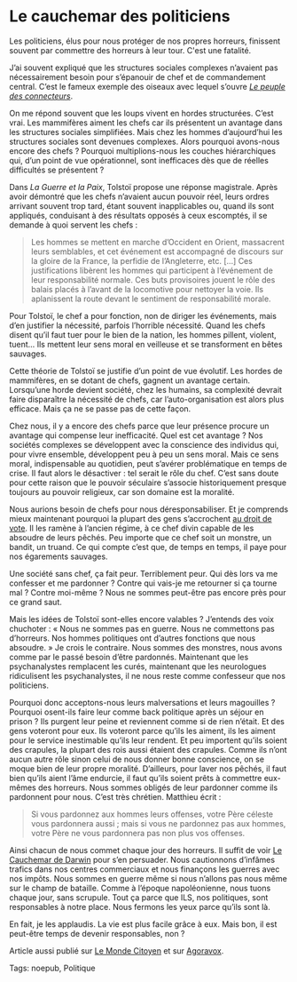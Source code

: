 # Le cauchemar des politiciens

Les politiciens, élus pour nous protéger de nos propres horreurs, finissent souvent par commettre des horreurs à leur tour. C'est une fatalité.<span id="more-209"></span>

J’ai souvent expliqué que les structures sociales complexes n’avaient pas nécessairement besoin pour s’épanouir de chef et de commandement central. C’est le fameux exemple des oiseaux avec lequel s’ouvre *[Le peuple des connecteurs](http://www.tcrouzet.com/connecteurs/)*.

On me répond souvent que les loups vivent en hordes structurées. C’est vrai. Les mammifères aiment les chefs car ils présentent un avantage dans les structures sociales simplifiées. Mais chez les hommes d’aujourd’hui les structures sociales sont devenues complexes. Alors pourquoi avons-nous encore des chefs ? Pourquoi multiplions-nous les couches hiérarchiques qui, d’un point de vue opérationnel, sont inefficaces dès que de réelles difficultés se présentent ?

Dans *La Guerre et la Paix*, Tolstoï propose une réponse magistrale. Après avoir démontré que les chefs n’avaient aucun pouvoir réel, leurs ordres arrivant souvent trop tard, étant souvent inapplicables ou, quand ils sont appliqués, conduisant à des résultats opposés à ceux escomptés, il se demande à quoi servent les chefs :

> Les hommes se mettent en marche d’Occident en Orient, massacrent leurs semblables, et cet événement est accompagné de discours sur la gloire de la France, la perfidie de l’Angleterre, etc. \[…\] Ces justifications libèrent les hommes qui participent à l’événement de leur responsabilité normale. Ces buts provisoires jouent le rôle des balais placés à l’avant de la locomotive pour nettoyer la voie. Ils aplanissent la route devant le sentiment de responsabilité morale.

Pour Tolstoï, le chef a pour fonction, non de diriger les événements, mais d’en justifier la nécessité, parfois l’horrible nécessité. Quand les chefs disent qu’il faut tuer pour le bien de la nation, les hommes pillent, violent, tuent… Ils mettent leur sens moral en veilleuse et se transforment en bêtes sauvages.

Cette théorie de Tolstoï se justifie d’un point de vue évolutif. Les hordes de mammifères, en se dotant de chefs, gagnent un avantage certain. Lorsqu’une horde devient société, chez les humains, sa complexité devrait faire disparaître la nécessité de chefs, car l’auto-organisation est alors plus efficace. Mais ça ne se passe pas de cette façon.

Chez nous, il y a encore des chefs parce que leur présence procure un avantage qui compense leur inefficacité. Quel est cet avantage ? Nos sociétés complexes se développent avec la conscience des individus qui, pour vivre ensemble, développent peu à peu un sens moral. Mais ce sens moral, indispensable au quotidien, peut s’avérer problématique en temps de crise. Il faut alors le désactiver : tel serait le rôle du chef. C’est sans doute pour cette raison que le pouvoir séculaire s’associe historiquement presque toujours au pouvoir religieux, car son domaine est la moralité.

Nous aurions besoin de chefs pour nous déresponsabiliser. Et je comprends mieux maintenant pourquoi la plupart des gens s’accrochent [au droit de vote](http://blog.tcrouzet.com/2006/09/01/droit-vote-question/). Il les ramène à l’ancien régime, à ce chef divin capable de les absoudre de leurs pêchés. Peu importe que ce chef soit un monstre, un bandit, un truand. Ce qui compte c’est que, de temps en temps, il paye pour nos égarements sauvages.

Une société sans chef, ça fait peur. Terriblement peur. Qui dès lors va me confesser et me pardonner ? Contre qui vais-je me retourner si ça tourne mal ? Contre moi-même ? Nous ne sommes peut-être pas encore près pour ce grand saut.

Mais les idées de Tolstoï sont-elles encore valables ? J’entends des voix chuchoter : « Nous ne sommes pas en guerre. Nous ne commettons pas d’horreurs. Nos hommes politiques ont d’autres fonctions que nous absoudre. » Je crois le contraire. Nous sommes des monstres, nous avons comme par le passé besoin d’être pardonnés. Maintenant que les psychanalystes remplacent les curés, maintenant que les neurologues ridiculisent les psychanalystes, il ne nous reste comme confesseur que nos politiciens.

Pourquoi donc acceptons-nous leurs malversations et leurs magouilles ? Pourquoi osent-ils faire leur comme back politique après un séjour en prison ? Ils purgent leur peine et reviennent comme si de rien n’était. Et des gens voteront pour eux. Ils voteront parce qu’ils les aiment, ils les aiment pour le service inestimable qu’ils leur rendent. Et peu importent qu’ils soient des crapules, la plupart des rois aussi étaient des crapules. Comme ils n’ont aucun autre rôle sinon celui de nous donner bonne conscience, on se moque bien de leur propre moralité. D’ailleurs, pour laver nos pêchés, il faut bien qu’ils aient l’âme endurcie, il faut qu’ils soient prêts à commettre eux-mêmes des horreurs. Nous sommes obligés de leur pardonner comme ils pardonnent pour nous. C’est très chrétien. Matthieu écrit :

> Si vous pardonnez aux hommes leurs offenses, votre Père céleste vous pardonnera aussi ; mais si vous ne pardonnez pas aux hommes, votre Père ne vous pardonnera pas non plus vos offenses.

Ainsi chacun de nous commet chaque jour des horreurs. Il suffit de voir [Le Cauchemar de Darwin](http://www.darwinsnightmare.com/) pour s’en persuader. Nous cautionnons d’infâmes trafics dans nos centres commerciaux et nous finançons les guerres avec nos impôts. Nous sommes en guerre même si nous n’allons pas nous même sur le champ de bataille. Comme à l’époque napoléonienne, nous tuons chaque jour, sans scrupule. Tout ça parce que ILS, nos politiques, sont responsables à notre place. Nous fermons les yeux parce qu’ils sont là.

En fait, je les applaudis. La vie est plus facile grâce à eux. Mais bon, il est peut-être temps de devenir responsables, non ?

Article aussi publié sur [Le Monde Citoyen](http://lemondecitoyen.com/2006/09/05/le-cauchemar-des-politiciens/) et sur [Agoravox](http://www.agoravox.fr/article.php3?id_article=13049).

Tags: noepub, Politique